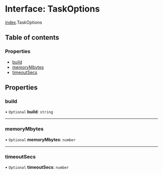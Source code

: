 # Interface: TaskOptions

[index](../modules/index.md).TaskOptions

## Table of contents

### Properties

- [build](index.TaskOptions.md#build)
- [memoryMbytes](index.TaskOptions.md#memorymbytes)
- [timeoutSecs](index.TaskOptions.md#timeoutsecs)

## Properties

### <a id="build" name="build"></a> build

• `Optional` **build**: `string`

___

### <a id="memorymbytes" name="memorymbytes"></a> memoryMbytes

• `Optional` **memoryMbytes**: `number`

___

### <a id="timeoutsecs" name="timeoutsecs"></a> timeoutSecs

• `Optional` **timeoutSecs**: `number`
